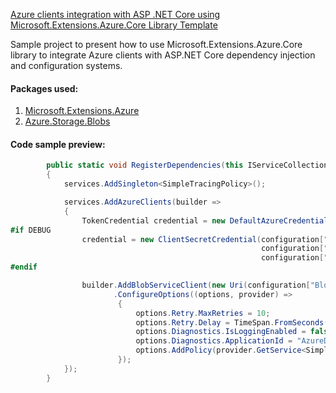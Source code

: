 [Azure clients integration with ASP .NET Core using Microsoft.Extensions.Azure.Core Library Template](https://github.com/Daniel-Krzyczkowski/AzureDeveloperTemplates/tree/master/src/azure-core-extensions-asp-net-core-template)

Sample project to present how to use Microsoft.Extensions.Azure.Core library to integrate Azure clients with ASP.NET Core dependency injection and configuration systems.

#### Packages used:
1. [Microsoft.Extensions.Azure](https://www.nuget.org/packages/Microsoft.Extensions.Azure/)
2. [Azure.Storage.Blobs](https://www.nuget.org/packages/Azure.Storage.Blobs/)

#### Code sample preview:

```csharp
        public static void RegisterDependencies(this IServiceCollection services, IConfiguration configuration)
        {
            services.AddSingleton<SimpleTracingPolicy>();

            services.AddAzureClients(builder =>
            {
                TokenCredential credential = new DefaultAzureCredential();
#if DEBUG
                credential = new ClientSecretCredential(configuration["AZURE_TENANT_ID"],
                                                        configuration["AZURE_CLIENT_ID"],
                                                        configuration["AZURE_CLIENT_SECRET"]);
#endif

                builder.AddBlobServiceClient(new Uri(configuration["BlobStorageSettings:BlobStorageUrl"]))
                       .ConfigureOptions((options, provider) =>
                        {
                            options.Retry.MaxRetries = 10;
                            options.Retry.Delay = TimeSpan.FromSeconds(3);
                            options.Diagnostics.IsLoggingEnabled = false;
                            options.Diagnostics.ApplicationId = "AzureDeveloperTemplates";
                            options.AddPolicy(provider.GetService<SimpleTracingPolicy>(), HttpPipelinePosition.PerCall);
                        });
            });
        }
```